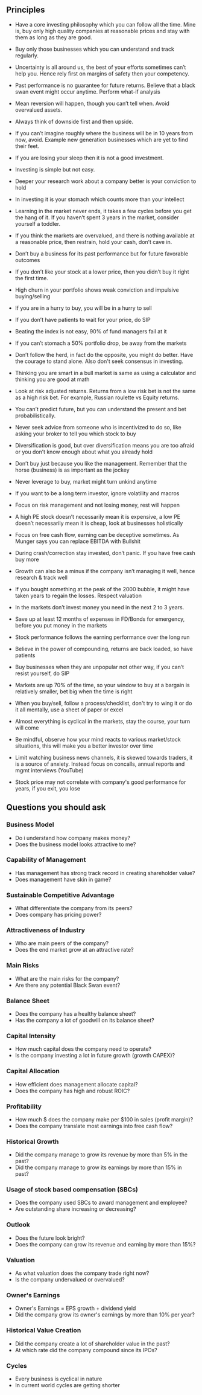
## Principles

- Have a core investing philosophy which you can follow all the time. Mine is, buy only high quality companies at 
reasonable prices and stay with them as long as they are good.

- Buy only those businesses which you can understand and track regularly.

- Uncertainty is all around us, the best of your efforts sometimes can’t help you. Hence rely first on margins of 
safety then your competency.

- Past performance is no guarantee for future returns. Believe that a black swan event might occur anytime. 
Perform what-if analysis

- Mean reversion will happen, though you can’t tell when. Avoid overvalued assets.

- Always think of downside first and then upside.

- If you can’t imagine roughly where the business will be in 10 years from now, avoid. Example new generation businesses
which are yet to find their feet.

- If you are losing your sleep then it is not a good investment.

- Investing is simple but not easy.

- Deeper your research work about a company better is your conviction to hold

- In investing it is your stomach which counts more than your intellect

- Learning in the market never ends, it takes a few cycles before you get the hang of it. If you haven’t spent 3 years 
in the market, consider yourself a toddler.

- If you think the markets are overvalued, and there is nothing available at a reasonable price, then restrain, hold 
your cash, don’t cave in.

- Don’t buy a business for its past performance but for future favorable outcomes

- If you don’t like your stock at a lower price, then you didn’t buy it right the first time.

- High churn in your portfolio shows weak conviction and impulsive buying/selling

- If you are in a hurry to buy, you will be in a hurry to sell

- If you don’t have patients to wait for your price, do SIP

- Beating the index is not easy, 90% of fund managers fail at it

- If you can’t stomach a 50% portfolio drop, be away from the markets

- Don’t follow the herd, in fact do the opposite, you might do better. Have the courage to stand alone. Also don't seek 
consensus in investing.

- Thinking you are smart in a bull market is same as using a calculator and thinking you are good at math

- Look at risk adjusted returns. Returns from a low risk bet is not the same as a high risk bet. For example, Russian 
roulette vs Equity returns.

- You can’t predict future, but you can understand the present and bet probabilistically.

- Never seek advice from someone who is incentivized to do so, like asking your broker to tell you which stock to buy

- Diversification is good, but over diversification means you are too afraid or you don’t know enough about what you already hold

- Don’t buy just because you like the management. Remember that the horse (business) is as important as the jockey

- Never leverage to buy, market might turn unkind anytime

- If you want to be a long term investor, ignore volatility and macros

- Focus on risk management and not losing money, rest will happen

- A high PE stock doesn’t necessarily mean it is expensive, a low PE doesn’t necessarily mean it is cheap, look at businesses holistically

- Focus on free cash flow, earning can be deceptive sometimes. As Munger says you can replace EBITDA with Bullshit

- During crash/correction stay invested, don’t panic. If you have free cash buy more

- Growth can also be a minus if the company isn’t managing it well, hence research & track well

- If you bought something at the peak of the 2000 bubble, it might have taken years to regain the losses. Respect valuation

- In the markets don’t invest money you need in the next 2 to 3 years.

- Save up at least 12 months of expenses in FD/Bonds for emergency, before you put money in the markets

- Stock performance follows the earning performance over the long run

- Believe in the power of compounding, returns are back loaded, so have patients

- Buy businesses when they are unpopular not other way, if you can’t resist yourself, do SIP

- Markets are up 70% of the time, so your window to buy at a bargain is relatively smaller, bet big when the time is right

- When you buy/sell, follow a process/checklist, don't try to wing it or do it all mentally, use a sheet of paper or excel

- Almost everything is cyclical in the markets, stay the course, your turn will come

- Be mindful, observe how your mind reacts to various market/stock situations, this will make you a better investor over time

- Limit watching business news channels, it is skewed towards traders, it is a source of anxiety. Instead focus on concalls, annual reports and mgmt interviews (YouTube)

- Stock price may not correlate with company's good performance for years, if you exit, you lose


## Questions you should ask

### Business Model
- Do i understand how company makes money?
- Does the business model looks attractive to me?

### Capability of Management
- Has management has strong track record in creating shareholder value?
- Does management have skin in game?

### Sustainable Competitive Advantage
- What differentiate the company from its peers?
- Does company has pricing power?

### Attractiveness of Industry
- Who are main peers of the company?
- Does the end market grow at an attractive rate?

### Main Risks
- What are the main risks for the company?
- Are there any potential Black Swan event?

### Balance Sheet
- Does the company has a healthy balance sheet?
- Has the company a lot of goodwill on its balance sheet?

### Capital Intensity
- How much capital does the company need to operate?
- Is the company investing a lot in future growth (growth CAPEX)?

### Capital Allocation
- How efficient does management allocate capital?
- Does the company has high and robust ROIC?

### Profitability
- How much $ does the company make per $100 in sales (profit margin)?
- Does the company translate most earnings into free cash flow?

### Historical Growth
- Did the company manage to grow its revenue by more than 5% in the past?
- Did the company manage to grow its earnings by more than 15% in past?

### Usage of stock based compensation (SBCs)
- Does the company used SBCs to award management and employee?
- Are outstanding share increasing or decreasing?

### Outlook
- Does the future look bright?
- Does the company can grow its revenue and earning by more than 15%?

### Valuation
- As what valuation does the company trade right now?
- Is the company undervalued or overvalued?

### Owner's Earnings
- Owner's Earnings = EPS growth + dividend yield
- Did the company grow its owner's earnings by more than 10% per year?

### Historical Value Creation
- Did the company create a lot of shareholder value in the past?
- At which rate did the company compound since its IPOs?

### Cycles
- Every business is cyclical in nature
- In current world cycles are getting shorter


